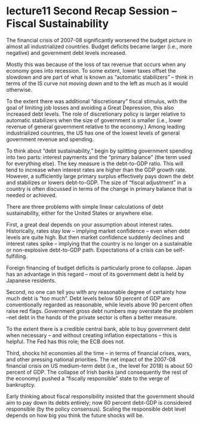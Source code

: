# lecture11 Second Recap Session – Fiscal Sustainability 

The financial crisis  of 2007-08 significantly worsened the budget picture in almost all industrialized countries. Budget deficits became larger (i.e., more negative) and government debt levels increased. 

Mostly this was because of the loss of tax revenue that occurs when any economy goes into recession. To some extent, lower taxes offset the slowdown and are part of what is known as “automatic stabilizers” – think in terms of the IS curve not moving down and to the left as much as it would otherwise. 

To the extent there was additional “discretionary” fiscal stimulus, with the goal of limiting job losses and avoiding a Great Depression, this also increased debt levels.  The role of discretionary policy is larger relative to automatic stabilizers when the size of government is smaller (i.e., lower revenue of general government relative to the economy.)  Among leading industrialized countries, the US has one of the lowest levels of general government revenue and spending. 

To think about “debt sustainability,” begin by splitting government spending into two parts: interest payments and the “primary balance” (the term used for everything else).  The key measure is the debt-to-GDP ratio.  This will tend to increase when interest rates are higher than the GDP growth rate. However, a sufficiently large primary surplus effectively pays down the debt and stabilizes or lowers debt-to-GDP.  The size of “fiscal adjustment” in a country is often discussed in terms of the change in primary balance that is needed or achieved. 

There are three problems with simple linear calculations of debt sustainability, either for the United States or anywhere else. 

First, a great deal depends on your assumption about interest rates.  Historically, rates stay low – implying market confidence – even when debt levels are quite high.  But then market confidence suddenly declines and interest rates spike – implying that the country is no longer on a sustainable or non-explosive debt-to-GDP path.  Expectations of a crisis can be self-fulfilling. 

Foreign financing of budget deficits is particularly prone to collapse.  Japan has an advantage in this regard – most of its government debt is held by Japanese residents.  

Second, no one can tell you with any reasonable degree of certainty how much debt is “too much”. Debt levels below 50 percent of GDP are conventionally regarded as reasonable, while levels above 90 percent often raise red flags.  Government gross debt numbers may overstate the problem –net debt in the hands of the private sector is often a better measure. 

To the extent there is a credible central bank, able to buy government debt when necessary – and without creating inflation expectations – this is helpful.  The Fed has this role; the ECB does not. 

Third, shocks hit economies all the time – in terms of financial crises, wars, and other pressing national priorities. The net impact of the 2007-08 financial crisis on US medium-term debt (i.e., the level for 2018) is about 50 percent of GDP. The collapse of Irish banks (and consequently the rest of the economy) pushed a “fiscally responsible” state to the verge of bankruptcy. 

Early thinking about fiscal responsibility insisted that the government should aim to pay down its debts entirely; now 60 percent debt-GDP is considered responsible (by the policy consensus).  Scaling the responsible debt level depends on how big you think the future shocks will be. 


